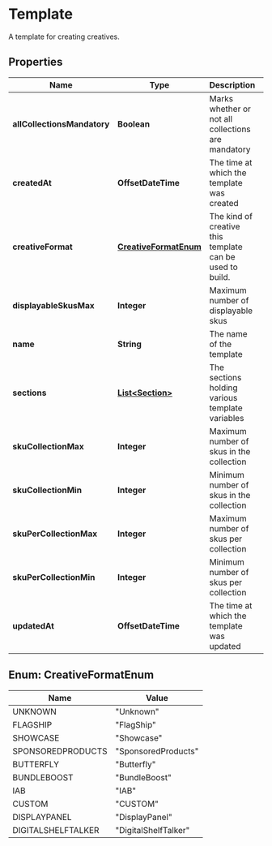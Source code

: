 

# Template

A template for creating creatives.

## Properties

| Name | Type | Description | Notes |
|------------ | ------------- | ------------- | -------------|
|**allCollectionsMandatory** | **Boolean** | Marks whether or not all collections are mandatory |  |
|**createdAt** | **OffsetDateTime** | The time at which the template was created |  |
|**creativeFormat** | [**CreativeFormatEnum**](#CreativeFormatEnum) | The kind of creative this template can be used to build. |  |
|**displayableSkusMax** | **Integer** | Maximum number of displayable skus |  [optional] |
|**name** | **String** | The name of the template |  |
|**sections** | [**List&lt;Section&gt;**](Section.md) | The sections holding various template variables |  |
|**skuCollectionMax** | **Integer** | Maximum number of skus in the collection |  [optional] |
|**skuCollectionMin** | **Integer** | Minimum number of skus in the collection |  |
|**skuPerCollectionMax** | **Integer** | Maximum number of skus per collection |  [optional] |
|**skuPerCollectionMin** | **Integer** | Minimum number of skus per collection |  |
|**updatedAt** | **OffsetDateTime** | The time at which the template was updated |  |



## Enum: CreativeFormatEnum

| Name | Value |
|---- | -----|
| UNKNOWN | &quot;Unknown&quot; |
| FLAGSHIP | &quot;FlagShip&quot; |
| SHOWCASE | &quot;Showcase&quot; |
| SPONSOREDPRODUCTS | &quot;SponsoredProducts&quot; |
| BUTTERFLY | &quot;Butterfly&quot; |
| BUNDLEBOOST | &quot;BundleBoost&quot; |
| IAB | &quot;IAB&quot; |
| CUSTOM | &quot;CUSTOM&quot; |
| DISPLAYPANEL | &quot;DisplayPanel&quot; |
| DIGITALSHELFTALKER | &quot;DigitalShelfTalker&quot; |



